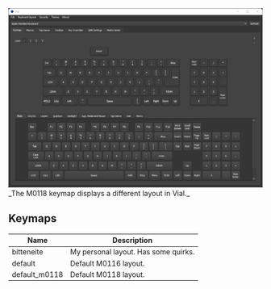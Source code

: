 <img src='https://raw.githubusercontent.com/Bitteneite/bitten_restoboards/main/bit_m0116/photos/vial_preview.png ' width='1000'>
_The M0118 keymap displays a different layout in Vial._

## Keymaps
|	Name		        |	Description                                   |
|	------------	  |	------------			                            |
|	bitteneite      |	My personal layout. Has some quirks.          |
|	default	        |	Default M0116 layout.		                      |
|	default_m0118   |	Default M0118 layout.		                      |
